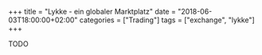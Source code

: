 +++
title = "Lykke - ein globaler Marktplatz"
date = "2018-06-03T18:00:00+02:00"
categories = ["Trading"]
tags = ["exchange", "lykke"]
+++

TODO